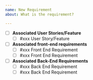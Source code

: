 ```yaml
---
name: New Requirement
about: What is the requirement?

---
```


- [ ] **Associated User Stories/Feature**
   - [ ] \#xxx User Story/Feature

- [ ] **Associated front-end requirements**
   - [ ] \#xxx Front End Requirement
   - [ ] \#xxx Front End Requirement

- [ ] **Associated Back-End Requirements**
   - [ ] \#xxx Back End Requirement
   - [ ] \#xxx Back End Requirement

